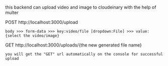 this backend can upload video and image to cloudeinary with the help of multer

POST http://localhost:3000/upload 

    body >>> form-data >>> key:video/file [dropdown:File] >>> value: {select the video/image}

GET http://localhost:3000/uploads/{the new generated file name}
    
    you will get the "GET" url automatically on the console for successful upload